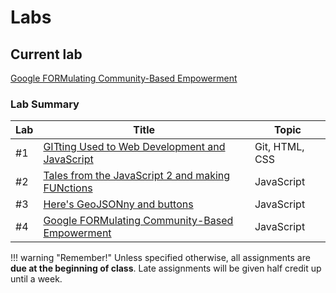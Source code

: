 # Labs

## Current lab

[Google FORMulating Community-Based Empowerment](week4/index.md)

### Lab Summary

|Lab|Title|Topic|
|----|-----|-----|
|#1|[GITting Used to Web Development and JavaScript](week1/index.md)|Git, HTML, CSS|
|#2|[Tales from the JavaScript 2 and making FUNctions](week2/index.md)|JavaScript|
|#3|[Here's GeoJSONny and buttons](week3/index.md)|JavaScript
|#4|[Google FORMulating Community-Based Empowerment](week4/index.md)|JavaScript

!!! warning "Remember!"
    Unless specified otherwise, all assignments are **due at the beginning of class**. Late assignments will be given half credit up until a week.
